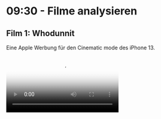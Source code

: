 # 09:30 - Filme analysieren

## Film 1: Whodunnit 
Eine Apple Werbung für den Cinematic mode des iPhone 13.

<video src="/videos/whodunnit.mp4" controls poster="/videos/whodunnit.jpg" />

### Techniken
Welche Techniken wurden verwendet?

::: details Dollyfahrt
Eine langsame Kamerafahrt in das Bild hinein ...
![Dolly](/images/examples/example1-2.jpg)
... kann Tiefe im Bild erzeugen.
![Dolly](/images/examples/example1.jpg)
Letztendliches Freigeben eines zweiten Bildes, Zusammenfügen von zwei Spielorten / Situationen.
![Dolly](/images/examples/example1-3.jpg)

::: tip Kranfahrt
Außerdem wird hier mit einem Kran gearbeitet, um die Kamera ins Bild zu positionieren, diese aus Hollywood Filmen wohlbekannte Bewegung verstärkt den cinematischen Effekt noch weiter ...
:::

::: details Szenenbild
Bei einem interessanten und filmischen Szenenbild vernachlässigt das Publikum die technischen Umstände und gibt sich der erzählten Welt hin.
![Dolly](/images/examples/example2.jpg)

::: tip Licht und Kadrage
Zusätzlich ist das Bild sehr symmetrisch arrangiert und kadriert, was eine stärkere Bild-Ästhetik erzeugt als vom Auge / von zufälligen Handybildern gewohnt.
:::

::: details Bildkomposition
In dieser Szene liegt eine unbehagende, ungewisse Grundstimmung vor. 
Parallel dazu wird der Detektiv in eine ungewöhnliche Bildposition kadriert (Er blickt aus dem Bild heraus). 

Zeitgleich wird dadurch der Blick auf die Beschuldigten freigegeben.
![Dolly](/images/examples/example3.jpg)

::: tip Unschärfe
Hintergrund und Vordergrund werden zusätzlich durch getrennte Schärfeebenen separiert.
:::

::: details Perspektive
![Dolly](/images/examples/example4.jpg)

Aus einer ungewohnten Perspektive zu filmen kann helfen den Sehgewohnheiten zu entkommen. 
Hier ergibt sich aber noch ein anderer Nutzen, wir begeben uns wortwörtlich auf eine Ebene mit dem Hund. 

::: tip Bildtiefe
In diesem Bild gibt es keine sog. Leading Lines. Linien führen nicht in das Bild sondern nur hoizontal und vertikal, aber nicht zum Blickpunkt des Bildes.
Verstärkend wird hier auch direkt gegen eine Wand gefilmt, anstatt sich der Perspektiven einer Zimmerecke zu bedienen.

Der Blick wird stattdessen über Helle und Dunkle Bildbereiche gelenkt. Heller Teppich, heller Hund. Dunkles Holz im Hintergrund.

Die Kombination dieser beiden Mittel führt für den Hund, und dadurch für das Publikum, zu einer Situation ohne Fluchtmöglichkeit, die bedrängend wirkt.
:::

::: details Seitlicher Dolly (Trucking shot)
![Dolly](/images/examples/example5.jpg)
![Dolly](/images/examples/example6.jpg)

Wie in der ersten Szene wird hier sehr elegant eine Kamerabewegung gewählt, um zwei Einstellungen / Situationen miteinander zu verbinden.

::: tip Filmanfang- und Ende
Ein häufig genutztes Filmstilmittel ist Eintritts und Austrittspunkt einer Geschichte in Verbindung zu setzten. Häufig passiert dies über Ähnlichkeiten in erster und letzter Einstellung.
:::

### Analyse
::: warning Was empfinden wir an diesem Beispiel als "filmisch"? 
Wie könnten einzelne Aspekte mit einfachen Mitteln nachgemacht werden?
:::

## Film 2: Invasion
Ein Sci-fi Kurzfilm.

<video src="/videos/invasion.mp4" style="aspect-ratio:auto;" controls poster="/videos/invasion.jpg" />

### Techniken
Welche Techniken wurden verwendet?

::: details Leading lines
![Dolly](/images/examples/example7.jpg)
In diesem Bild führen sog. Leading lines auf ein Bildzentrum hin, um das Auge zu lenken. Das ganze wird verstärkt durch eine Dollyfahrt, die auch signalisiert, dass hier eine Geschichte stattfinden wird.
![Dolly](/images/examples/example7-arrows.jpg)
:::

::: details Cinematische Titel
![Dolly](/images/examples/example8.jpg)
Viel Abstand, klarer Kontrast, leichter Zoom - Ein Beispiel für einen cinematischen Titel.
:::

::: details Atmosphäre
![Dolly](/images/examples/example9.jpg)
Film lebt von aufgebauter Atmosphäre. Hier werden simplen Formen in einer Darstellung gezeigt, in der sie ästhetisch wahrgenommen wirken und das Publikum damit an zurückliegende Lebenssituationen und damit verknüpfte Emotionen erinnert.
:::

::: details Weiches Licht
![Dolly](/images/examples/example10.jpg)
Es wurde bei Sonnenaufgang gefilmt, um weiche Schatten und einen kalt-warm Verlauf im Himmel zu erzeugen.
::: tip Orange & Türkis
... sind die im Filmbereich am häufigsten verwendeten komplementäre Farbpaare, da sie meist natürlich auftreten (Hautfarbe/Holz und Himmel/Wasser) und dann nur noch etwas gepushed werden müssen um wunderschönen Farbkontrast zu erzielen.
:::

::: details Silhouette
![Dolly](/images/examples/example11.jpg)
Verstärkt den Fokus auf die Atmosphäre, indem der:die Protagonist:in nur schemenhaft gezeigt wird.
:::

::: details Extreme Close-up
![Dolly](/images/examples/example12.jpg)
Intesive Erfahrung durch sehr nahe Kameraeinstellung. Im echten Leben müsste sich eine Person in wenigen cm Abstand zu dem Objekt befinden, zusätzliche Sinne wie z.B. Geruchs- und Tempereratursinn würden dabei angesprochen werden.
:::

::: details Durch andere Objekte Filmen
![Dolly](/images/examples/example14.jpg)
Nutzen von Reflektionen in Glasscheiben, Spiegeln oder Flüssigkeiten.
::: tip Kreativ werden
Es kann auch in eine Flasche auf dem Meer / von unten durch ein Glas / in einer Mikrowelle oder durch eine Kloschüssel gefilmt werden.
:::


::: details Locations
![Dolly](/images/examples/example15.jpg)
Die Produktion kann hochwertig wirken, wenn uns die Locations nur selten oder gar nicht in der gezeigten Form im Alltag begegnen, wie zum Beispiel ein Krankenhaus oder eine vermeintliche Area51 Station.
:::

::: details Formen
![Dolly](/images/examples/example16.jpg)
Als Ausdruck von Gefühlen & Lebenssituationen der Protagonist:innen.
:::

::: details Dollyfahrt + Silhouette
![Dolly](/images/examples/example17.jpg)
Am Ende dieser Dollyfahrt schliesst sich aus den Silhouetten von Parkhaus und Darstellerin eine weitere Form, das Viereck.
![Dolly](/images/examples/example18.jpg)
:::

### Analyse
::: warning Was empfinden wir an diesem Beispiel als "filmisch"?
Wie könnten einzelne Aspekte mit einfachen Mitteln nachgemacht werden?
:::

## :bellhop_bell: Pause

## Film 3: Behind the scenes
Ein Blick hinter die Kulissen mit Phone 13 Pro, der zweifachen Oscar®-Preisträgerin Kathryn Bigelow und dem Oscar®-nominierten Kameramann Greig Fraser.

<video src="/videos/bts.mp4" controls poster="/videos/bts.jpg" />

::: warning Welche Techniken waren hinter den Kulissen zu sehen?
Wie könnten einzelne Aspekte mit einfachen Mitteln nachgemacht werden?
:::
